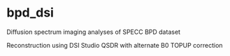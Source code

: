 # bpd_dsi
Diffusion spectrum imaging analyses of SPECC BPD dataset

Reconstruction using DSI Studio QSDR with alternate B0 TOPUP correction


